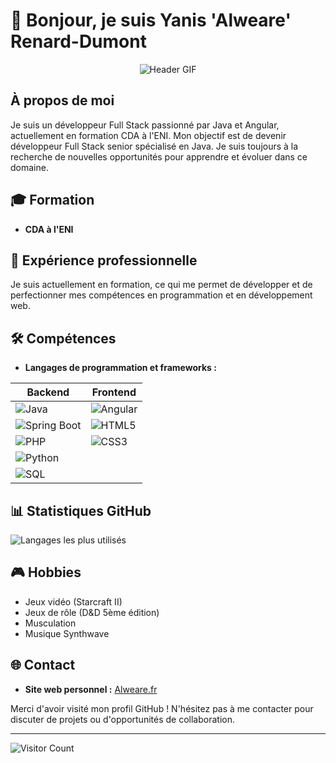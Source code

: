 # 👋 Bonjour, je suis Yanis 'Alweare' Renard-Dumont

<div align="center">
  <img src="https://media1.tenor.com/m/_HPofCxgZcAAAAAC/mr-robot-elliot-alderson.gif" alt="Header GIF">
</div>

## À propos de moi

Je suis un développeur Full Stack passionné par Java et Angular, actuellement en formation CDA à l'ENI. Mon objectif est de devenir développeur Full Stack senior spécialisé en Java. Je suis toujours à la recherche de nouvelles opportunités pour apprendre et évoluer dans ce domaine.

## 🎓 Formation

- **CDA à l'ENI**

## 💼 Expérience professionnelle

Je suis actuellement en formation, ce qui me permet de développer et de perfectionner mes compétences en programmation et en développement web.




## 🛠️ Compétences

- **Langages de programmation et frameworks :**

| Backend                                           | Frontend                                          |
|----------------------------------------------------|---------------------------------------------------|
| ![Java](https://img.shields.io/badge/Java-ED8B00?style=for-the-badge&logo=java&logoColor=white) | ![Angular](https://img.shields.io/badge/Angular-DD0031?style=for-the-badge&logo=angular&logoColor=white) |
| ![Spring Boot](https://img.shields.io/badge/Spring%20Boot-6DB33F?style=for-the-badge&logo=spring-boot&logoColor=white) | ![HTML5](https://img.shields.io/badge/HTML5-E34F26?style=for-the-badge&logo=html5&logoColor=white) |
| ![PHP](https://img.shields.io/badge/PHP-777BB4?style=for-the-badge&logo=php&logoColor=white) | ![CSS3](https://img.shields.io/badge/CSS3-1572B6?style=for-the-badge&logo=css3&logoColor=white) |
| ![Python](https://img.shields.io/badge/Python-3776AB?style=for-the-badge&logo=python&logoColor=white) |                                                   |
| ![SQL](https://img.shields.io/badge/SQL-4479A1?style=for-the-badge&logo=sql&logoColor=white) |                                                   |



## 📊 Statistiques GitHub

![Langages les plus utilisés](https://github-readme-stats.vercel.app/api/top-langs/?username=Alweare&layout=compact&hide=html,css&langs_count=6&theme=dark)

## 🎮 Hobbies

- Jeux vidéo (Starcraft II)
- Jeux de rôle (D&D 5ème édition)
- Musculation
- Musique Synthwave

## 🌐 Contact

- **Site web personnel :** [Alweare.fr](http://www.alweare.fr)

Merci d'avoir visité mon profil GitHub ! N'hésitez pas à me contacter pour discuter de projets ou d'opportunités de collaboration.

---

![Visitor Count](https://komarev.com/ghpvc/?username=Alweare&color=blue)
